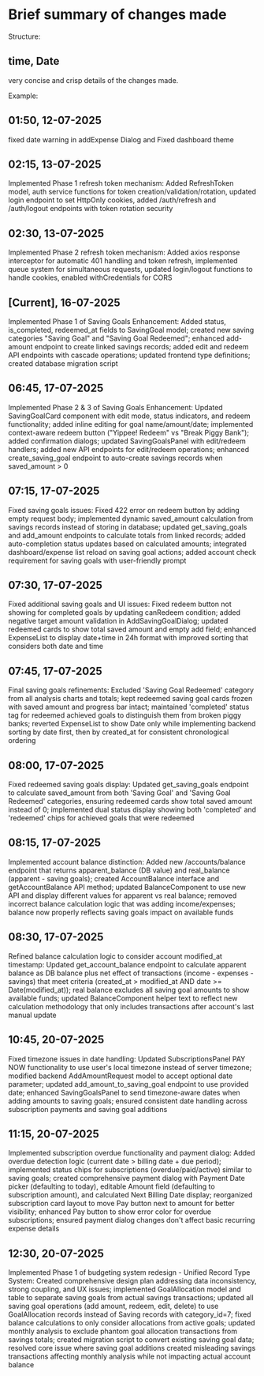 # Brief summary of changes made

Structure:
## time, Date
very concise and crisp details of the changes made.

Example:
## 01:50, 12-07-2025
fixed date warning in addExpense Dialog and Fixed dashboard theme

## 02:15, 13-07-2025
Implemented Phase 1 refresh token mechanism: Added RefreshToken model, auth service functions for token creation/validation/rotation, updated login endpoint to set HttpOnly cookies, added /auth/refresh and /auth/logout endpoints with token rotation security

## 02:30, 13-07-2025
Implemented Phase 2 refresh token mechanism: Added axios response interceptor for automatic 401 handling and token refresh, implemented queue system for simultaneous requests, updated login/logout functions to handle cookies, enabled withCredentials for CORS

## [Current], 16-07-2025
Implemented Phase 1 of Saving Goals Enhancement: Added status, is_completed, redeemed_at fields to SavingGoal model; created new saving categories "Saving Goal" and "Saving Goal Redeemed"; enhanced add-amount endpoint to create linked savings records; added edit and redeem API endpoints with cascade operations; updated frontend type definitions; created database migration script

## 06:45, 17-07-2025
Implemented Phase 2 & 3 of Saving Goals Enhancement: Updated SavingGoalCard component with edit mode, status indicators, and redeem functionality; added inline editing for goal name/amount/date; implemented context-aware redeem button ("Yippee! Redeem" vs "Break Piggy Bank"); added confirmation dialogs; updated SavingGoalsPanel with edit/redeem handlers; added new API endpoints for edit/redeem operations; enhanced create_saving_goal endpoint to auto-create savings records when saved_amount > 0

## 07:15, 17-07-2025
Fixed saving goals issues: Fixed 422 error on redeem button by adding empty request body; implemented dynamic saved_amount calculation from savings records instead of storing in database; updated get_saving_goals and add_amount endpoints to calculate totals from linked records; added auto-completion status updates based on calculated amounts; integrated dashboard/expense list reload on saving goal actions; added account check requirement for saving goals with user-friendly prompt

## 07:30, 17-07-2025
Fixed additional saving goals and UI issues: Fixed redeem button not showing for completed goals by updating canRedeem condition; added negative target amount validation in AddSavingGoalDialog; updated redeemed cards to show total saved amount and empty add field; enhanced ExpenseList to display date+time in 24h format with improved sorting that considers both date and time

## 07:45, 17-07-2025
Final saving goals refinements: Excluded 'Saving Goal Redeemed' category from all analysis charts and totals; kept redeemed saving goal cards frozen with saved amount and progress bar intact; maintained 'completed' status tag for redeemed achieved goals to distinguish them from broken piggy banks; reverted ExpenseList to show Date only while implementing backend sorting by date first, then by created_at for consistent chronological ordering

## 08:00, 17-07-2025
Fixed redeemed saving goals display: Updated get_saving_goals endpoint to calculate saved_amount from both 'Saving Goal' and 'Saving Goal Redeemed' categories, ensuring redeemed cards show total saved amount instead of 0; implemented dual status display showing both 'completed' and 'redeemed' chips for achieved goals that were redeemed

## 08:15, 17-07-2025
Implemented account balance distinction: Added new /accounts/balance endpoint that returns apparent_balance (DB value) and real_balance (apparent - saving goals); created AccountBalance interface and getAccountBalance API method; updated BalanceComponent to use new API and display different values for apparent vs real balance; removed incorrect balance calculation logic that was adding income/expenses; balance now properly reflects saving goals impact on available funds

## 08:30, 17-07-2025
Refined balance calculation logic to consider account modified_at timestamp: Updated get_account_balance endpoint to calculate apparent balance as DB balance plus net effect of transactions (income - expenses - savings) that meet criteria (created_at > modified_at AND date >= Date(modified_at)); real balance excludes all saving goal amounts to show available funds; updated BalanceComponent helper text to reflect new calculation methodology that only includes transactions after account's last manual update

## 10:45, 20-07-2025
Fixed timezone issues in date handling: Updated SubscriptionsPanel PAY NOW functionality to use user's local timezone instead of server timezone; modified backend AddAmountRequest model to accept optional date parameter; updated add_amount_to_saving_goal endpoint to use provided date; enhanced SavingGoalsPanel to send timezone-aware dates when adding amounts to saving goals; ensured consistent date handling across subscription payments and saving goal additions

## 11:15, 20-07-2025
Implemented subscription overdue functionality and payment dialog: Added overdue detection logic (current date > billing date + due period); implemented status chips for subscriptions (overdue/paid/active) similar to saving goals; created comprehensive payment dialog with Payment Date picker (defaulting to today), editable Amount field (defaulting to subscription amount), and calculated Next Billing Date display; reorganized subscription card layout to move Pay button next to amount for better visibility; enhanced Pay button to show error color for overdue subscriptions; ensured payment dialog changes don't affect basic recurring expense details

## 12:30, 20-07-2025
Implemented Phase 1 of budgeting system redesign - Unified Record Type System: Created comprehensive design plan addressing data inconsistency, strong coupling, and UX issues; implemented GoalAllocation model and table to separate saving goals from actual savings transactions; updated all saving goal operations (add amount, redeem, edit, delete) to use GoalAllocation records instead of Saving records with category_id=7; fixed balance calculations to only consider allocations from active goals; updated monthly analysis to exclude phantom goal allocation transactions from savings totals; created migration script to convert existing saving goal data; resolved core issue where saving goal additions created misleading savings transactions affecting monthly analysis while not impacting actual account balance